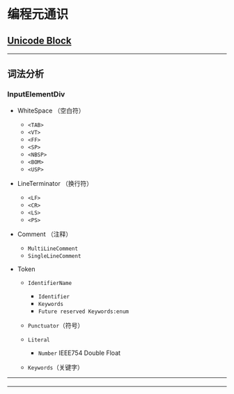 # 编程元通识

## [Unicode Block](http://www.fileformat.info/info/unicode/block/index.htm)


---
## 词法分析

### InputElementDiv 
- WhiteSpace （空白符）
	- `<TAB>` 
	- `<VT>`
	- `<FF>`
	- `<SP>`
	- `<NBSP>`
	- `<BOM>`
	- `<USP>` 
- LineTerminator （换行符）
	- `<LF>`
	- `<CR>`
	- `<LS>` 
	- `<PS>` 
 
- Comment （注释）
	- `MultiLineComment`
	- `SingleLineComment`
- Token 
	- `IdentifierName`
		- `Identifier`
		- `Keywords`
		- `Future reserved Keywords:enum`

	- `Punctuator`（符号）
	- `Literal`
		- `Number` IEEE754 Double Float
	- `Keywords`（关键字）
---
#### 

---